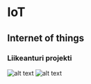 # IoT
## Internet of things
### Liikeanturi projekti
![alt text](https://github.com/ArttuNieminen/IoT/blob/main/Nimet%C3%B6n%20kaavio.drawio.png)
![alt text](https://github.com/ArttuNieminen/IoT/blob/main/LiikeKaavio.drawio.png)
